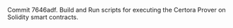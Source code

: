 Commit 7646adf.                    Build and Run scripts for executing the Certora Prover on Solidity smart contracts.